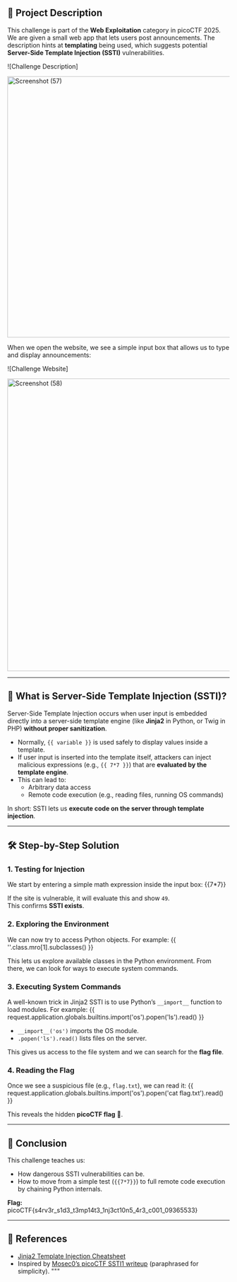 
## 📌 Project Description

This challenge is part of the **Web Exploitation** category in picoCTF 2025.  
We are given a small web app that lets users post announcements. The description hints at **templating** being used, which suggests potential **Server-Side Template Injection (SSTI)** vulnerabilities.

![Challenge Description]

<img width="671" height="591" alt="Screenshot (57)" src="https://github.com/user-attachments/assets/21e47857-ba62-41f1-8059-e553d3b472e5" />


When we open the website, we see a simple input box that allows us to type and display announcements:

![Challenge Website]

<img width="1366" height="662" alt="Screenshot (58)" src="https://github.com/user-attachments/assets/e58d41ae-8022-41fd-93a6-621a8bc62b37" />

---

## 🔎 What is Server-Side Template Injection (SSTI)?

Server-Side Template Injection occurs when user input is embedded directly into a server-side template engine (like **Jinja2** in Python, or Twig in PHP) **without proper sanitization**.

- Normally, `{{ variable }}` is used safely to display values inside a template.
- If user input is inserted into the template itself, attackers can inject malicious expressions (e.g., `{{ 7*7 }}`) that are **evaluated by the template engine**.
- This can lead to:
  - Arbitrary data access
  - Remote code execution (e.g., reading files, running OS commands)

In short: SSTI lets us **execute code on the server through template injection**.

---

## 🛠️ Step-by-Step Solution

### 1. Testing for Injection

We start by entering a simple math expression inside the input box:
{{7*7}}

If the site is vulnerable, it will evaluate this and show `49`.  
This confirms **SSTI exists**.

### 2. Exploring the Environment

We can now try to access Python objects. For example:
{{ ''.class.mro[1].subclasses() }}

This lets us explore available classes in the Python environment. From there, we can look for ways to execute system commands.

### 3. Executing System Commands

A well-known trick in Jinja2 SSTI is to use Python’s `__import__` function to load modules. For example:
{{ request.application.globals.builtins.import('os').popen('ls').read() }}


- `__import__('os')` imports the OS module.
- `.popen('ls').read()` lists files on the server.

This gives us access to the file system and we can search for the **flag file**.

### 4. Reading the Flag

Once we see a suspicious file (e.g., `flag.txt`), we can read it:
{{ request.application.globals.builtins.import('os').popen('cat flag.txt').read() }}

This reveals the hidden **picoCTF flag** 🎉.

---

## 🏁 Conclusion

This challenge teaches us:

- How dangerous SSTI vulnerabilities can be.
- How to move from a simple test (`{{7*7}}`) to full remote code execution by chaining Python internals.

**Flag:**  
picoCTF{s4rv3r_s1d3_t3mp14t3_1nj3ct10n5_4r3_c001_09365533}

---

## 🔗 References

- [Jinja2 Template Injection Cheatsheet](https://book.hacktricks.xyz/pentesting-web/ssti-server-side-template-injection)
- Inspired by [Mosec0’s picoCTF SSTI1 writeup](https://mosec0.medium.com/picoctf-2025-ssti1-ctf-writeup-a5bf0d4977b5) (paraphrased for simplicity).
  """
